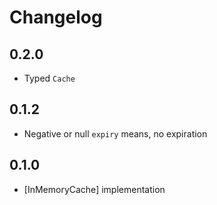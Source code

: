 # Changelog

## 0.2.0

- Typed `Cache`

## 0.1.2

- Negative or null `expiry` means, no expiration

## 0.1.0

- [InMemoryCache] implementation
